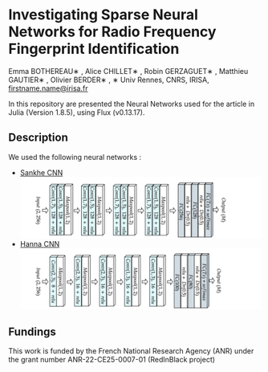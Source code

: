 # Investigating Sparse Neural Networks for Radio Frequency Fingerprint Identification
Emma BOTHEREAU∗ , Alice CHILLET∗ , Robin GERZAGUET∗ , Matthieu GAUTIER∗ , Olivier BERDER∗ , 
∗ Univ Rennes, CNRS, IRISA, firstname.name@irisa.fr



In this repository are presented the Neural Networks used for the article in Julia (Version 1.8.5), using Flux (v0.13.17). 

## Description

We used the following neural networks :
- [Sankhe CNN](https://ieeexplore.ieee.org/document/8882379)
![](Illustrations/SankheWisig.png)
- [Hanna CNN](https://arxiv.org/abs/2112.15363)
![](Illustrations/Hanna.png)

## Fundings


This work is funded by the French National Research Agency (ANR) under the grant number ANR-22-CE25-0007-01 (RedInBlack project)

